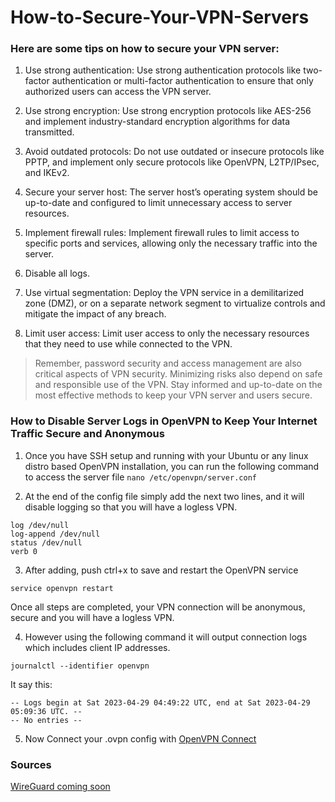 # How-to-Secure-Your-VPN-Servers

### Here are some tips on how to secure your VPN server:

1. Use strong authentication: Use strong authentication protocols like two-factor authentication or multi-factor authentication to ensure that only authorized users can access the VPN server.

2. Use strong encryption: Use strong encryption protocols like AES-256 and implement industry-standard encryption algorithms for data transmitted.

3. Avoid outdated protocols: Do not use outdated or insecure protocols like PPTP, and implement only secure protocols like OpenVPN, L2TP/IPsec, and IKEv2.

4. Secure your server host: The server host’s operating system should be up-to-date and configured to limit unnecessary access to server resources.

5. Implement firewall rules: Implement firewall rules to limit access to specific ports and services, allowing only the necessary traffic into the server.

6. Disable all logs.

7. Use virtual segmentation: Deploy the VPN service in a demilitarized zone (DMZ), or on a separate network segment to virtualize controls and mitigate the impact of any breach.

8. Limit user access: Limit user access to only the necessary resources that they need to use while connected to the VPN.

> Remember, password security and access management are also critical aspects of VPN security. Minimizing risks also depend on safe and responsible use of the VPN. Stay informed and up-to-date on the most effective methods to keep your VPN server and users secure.



### How to Disable Server Logs in OpenVPN to Keep Your Internet Traffic Secure and Anonymous

1. Once you have SSH setup and running with your Ubuntu or any linux distro based OpenVPN installation, you can run the following command to access the server file
```nano /etc/openvpn/server.conf```

2. At the end of the config file simply add the next two lines, and it will disable logging so that you will have a logless VPN.
```
log /dev/null
log-append /dev/null
status /dev/null 
verb 0
```

3. After adding, push ctrl+x to save and restart the OpenVPN service

```service openvpn restart```

Once all steps are completed, your VPN connection will be anonymous, secure and you will have a logless VPN.

4. However using the following command it will output connection logs which includes client IP addresses.

```journalctl --identifier openvpn```

It say this:
```
-- Logs begin at Sat 2023-04-29 04:49:22 UTC, end at Sat 2023-04-29 05:09:36 UTC. --
-- No entries --
```

5. Now Connect your .ovpn config with [OpenVPN Connect](https://openvpn.net/vpn-client/)

### Sources

[WireGuard coming soon](https://www.wireguard.com/install/)
